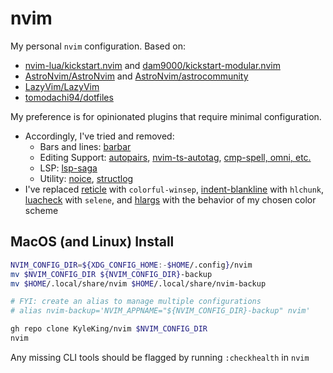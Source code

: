 # nvim

My personal `nvim` configuration. Based on:

- [nvim-lua/kickstart.nvim](https://github.com/nvim-lua/kickstart.nvim) and [dam9000/kickstart-modular.nvim](https://github.com/dam9000/kickstart-modular.nvim)
- [AstroNvim/AstroNvim](https://github.com/AstroNvim/AstroNvim) and [AstroNvim/astrocommunity](https://github.com/AstroNvim/astrocommunity)
- [LazyVim/LazyVim](https://github.com/LazyVim/LazyVim)
- [tomodachi94/dotfiles](https://github.com/tomodachi94/dotfiles/tree/main/nvim)

My preference is for opinionated plugins that require minimal configuration.

- Accordingly, I've tried and removed:
    - Bars and lines: [barbar](https://github.com/KyleKing/nvim/commit/186b25c#diff-a08294f302313640d70006877f8111d54587c50a998ceb770b56c704c90fb77a)
    - Editing Support: [autopairs](https://github.com/KyleKing/nvim/commit/7e106f21d6645454b088b3089c3a3f2d067ffc7c), [nvim-ts-autotag](https://github.com/KyleKing/nvim/commit/460d16f07eb9d2ae49c1f59971948ac3a48f1dde), [cmp-spell, omni, etc.](https://github.com/KyleKing/nvim/commit/f3e92a6586af3dbb3f3735c05e1539a9aeb663c0)
    - LSP: [lsp-saga](https://github.com/KyleKing/nvim/commit/da614ec7db07a1e7245744d6f64776c6d04622e9)
    - Utility: [noice](https://github.com/KyleKing/nvim/commit/8a30f4d03c8271756ecd1659e241013e78788834), [structlog](https://github.com/KyleKing/nvim/commit/9e10e13)
- I've replaced [reticle](https://github.com/KyleKing/nvim/commit/3297142) with `colorful-winsep`, [indent-blankline](https://github.com/KyleKing/nvim/commit/3e823707087166c1718dc3e0a815a43d472e40a9) with `hlchunk`, [luacheck](https://github.com/KyleKing/nvim/commit/a76ebc1) with `selene`, and [hlargs](https://github.com/KyleKing/nvim/commit/9ce2a1c) with the behavior of my chosen color scheme

## MacOS (and Linux) Install

```sh
NVIM_CONFIG_DIR=${XDG_CONFIG_HOME:-$HOME/.config}/nvim
mv $NVIM_CONFIG_DIR ${NVIM_CONFIG_DIR}-backup
mv $HOME/.local/share/nvim $HOME/.local/share/nvim-backup

# FYI: create an alias to manage multiple configurations
# alias nvim-backup='NVIM_APPNAME="${NVIM_CONFIG_DIR}-backup" nvim'

gh repo clone KyleKing/nvim $NVIM_CONFIG_DIR
nvim
```

Any missing CLI tools should be flagged by running `:checkhealth` in `nvim`
